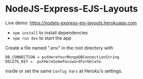 # NodeJS-Express-EJS-Layouts
Live demo: https://nodejs-express-ejs-layouts.herokuapp.com

- `npm install` to install dependencies
- `npm run dev` to start the app

Create a file named ".env" in the root directory with
```
DB_CONNECTION = putHereYourMongoDBConnectionString
DELETE_KEY =  putHereSomePasswordForDelete
```
inside or set the same `Config Vars` at Heroku's settings.

